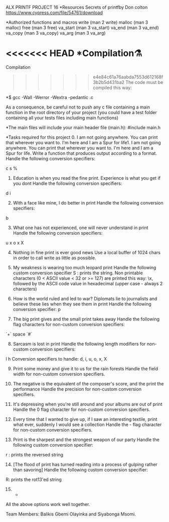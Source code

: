 ALX PRINTF PROJECT 16
*Resources
Secrets of printfby Don colton https://www.cypress.com/file/54761/download

*Authorized functions and macros
write (man 2 write) malloc (man 3 malloc) free (man 3 free) va_start (man 3 va_start) va_end (man 3 va_end) va_copy (man 3 va_copy) va_arg (man 3 va_arg)

<<<<<<< HEAD
*Compilation⚗️
=======
Compilation
>>>>>>> e4e84c61a76aabda7553d612168f3b2b5d431ba2
The code must be compiled this way:

*$ gcc -Wall -Werror -Wextra -pedantic .c

As a consequence, be careful not to push any c file containing a main function in the root directory of your project (you could have a test folder containing all your tests files including main functions)

*The main files will include your main header file (main.h): #include main.h

*Tasks required for this project
0. I am not going anywhere. You can print that wherever you want to. I'm here and I am a Spur for life1. I am not going anywhere. You can print that wherever you want to. I'm here and I am a Spur for life.
Write a function that produces output according to a format. Handle the following conversion specifiers:

c
s
%

1. Education is when you read the fine print. Experience is what you get if you dont
Handle the following conversion specifiers:

d
i

2. With a face like mine, I do better in print
Handle the following conversion specifiers:

b

3. What one has not experienced, one will never understand in print
Handle the following conversion specifiers:

u
x
o
x
X

4. Nothing in fine print is ever good news
Use a local buffer of 1024 chars in order to call write as little as possible.

5. My weakness is wearing too much leopard print
Handle the following custom conversion specifier
S : prints the string.
Non printable characters (0 < ASCII value < 32 or >= 127) are printed this way: \x, followed by the ASCII code value in hexadecimal (upper case - always 2 characters)

6. How is the world ruled and led to war? Diplomats lie to journalists and believe these lies when they see them in print
Handle the following conversion specifier: p

7. The big print gives and the small print takes away
Handle the following flag characters for non-custom conversion specifiers:

´+´
space
´#´

8. Sarcasm is lost in print
Handle the following length modifiers for non-custom conversion specifiers:

l
h Conversion specifiers to handle: d, i, u, o, x, X

9. Print some money and give it to us for the rain forests
Handle the field width for non-custom conversion specifiers.

10. The negative is the equivalent of the composer's score, and the print the performance
Handle the precision for non-custom conversion specifiers.

11. It's depressing when you're still around and your albums are out of print
Handle the 0 flag character for non-custom conversion specifiers.

12. Every time that I wanted to give up, if I saw an interesting textile, print what ever, suddenly I would see a collection
Handle the - flag character for non-custom conversion specifiers.

13. Print is the sharpest and the strongest weapon of our party
Handle the following custom conversion specifier:

r : prints the reversed string

14. [The flood of print has turned reading into a process of gulping rather than savoring]
Handle the following custom conversion specifier:

R: prints the rot13'ed string

15. *
All the above options work well together.

Team Members:
Balikis Gbemi Olayinka and Siyabonga Msomi.
